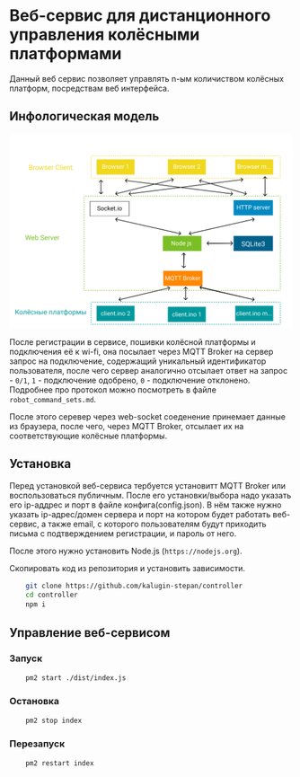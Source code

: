 # Веб-сервис для дистанционного управления колёсными платформами

Данный веб сервис позволяет управлять n-ым количиством колёсных платформ,
посредствам веб интерфейса.

## Инфологическая модель

![Изображение инфологической модели](model.jpg "Инфологическая модель")

После регистрации в сервисе, пошивки колёсной платформы и
подключения её к wi-fi, она посылает через MQTT Broker на сервер запрос на
подключение, содержащий уникальный идентификатор пользователя, после чего
сервер аналогично отсылает ответ на запрос - `0/1`, `1` - подключение
одобрено, `0` - подключение отклонено. Подробнее про протокол можно
посмотреть в файле `robot_command_sets.md`.

После этого серевер через web-socket соеденение принемает данные из браузера, после чего, через MQTT Broker, отсылает их на соответствующие
колёсные платформы.

## Установка

Перед установкой веб-сервиса тербуется установитт MQTT Broker или
воспользоваться публичным. После его установки/выбора надо указать его
ip-аддрес и порт в файле конфига(config.json). В нём также нужно указать
ip-адрес/домен сервера и порт на котором будет работать веб-сервис, а
также email, с которого пользователям будут приходить письма с
подтверждением регистрации, и пароль от него.

После этого нужно установить Node.js (`https://nodejs.org`).

Скопировать код из репозитория и установить зависимости.

```bash
    git clone https://github.com/kalugin-stepan/controller
    cd controller
    npm i
```

## Управление веб-сервисом

### Запуск

```bash
    pm2 start ./dist/index.js
```

### Остановка

```bash
    pm2 stop index
```

### Перезапуск

```bash
    pm2 restart index
```